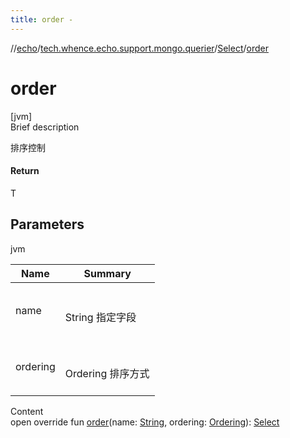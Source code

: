 ```yaml
---
title: order -
---
```

//[echo](../../index.md)/[tech.whence.echo.support.mongo.querier](../index.md)/[Select](index.md)/[order](order.md)



# order  
[jvm]  
Brief description  


排序控制



#### Return  


T



## Parameters  
  
jvm  
  
|  Name|  Summary| 
|---|---|
| name| <br><br>String 指定字段<br><br>
| ordering| <br><br>Ordering 排序方式<br><br>
  
  
Content  
open override fun [order](order.md)(name: [String](https://kotlinlang.org/api/latest/jvm/stdlib/kotlin/-string/index.html), ordering: [Ordering](../../tech.whence.echo.dal.querier.component/-ordering/index.md)): [Select](index.md)  



